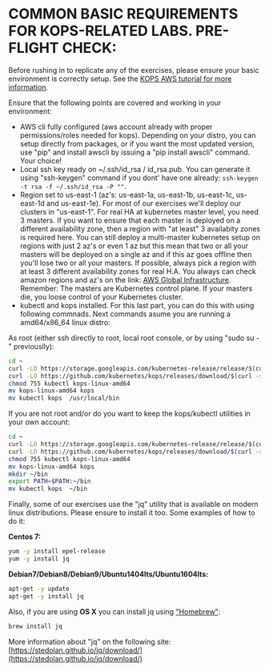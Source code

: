 # COMMON BASIC REQUIREMENTS FOR KOPS-RELATED LABS. PRE-FLIGHT CHECK:

Before rushing in to replicate any of the exercises, please ensure your basic environment is correctly setup. See the [KOPS AWS tutorial for more information](../aws.md). 

Ensure that the following points are covered and working in your environment:

- AWS cli fully configured (aws account already with proper permissions/roles needed for kops). Depending on your distro, you can setup directly from packages, or if you want the most updated version, use "pip" and install awscli by issuing a "pip install awscli" command. Your choice!
- Local ssh key ready on ~/.ssh/id_rsa / id_rsa.pub. You can generate it using "ssh-keygen" command if you dont' have one already: `ssh-keygen -t rsa -f ~/.ssh/id_rsa -P ""`.
- Region set to us-east-1 (az's: us-east-1a, us-east-1b, us-east-1c, us-east-1d and us-east-1e). For most of our exercises we'll deploy our clusters in "us-east-1". For real HA at kubernetes master level, you need 3 masters. If you want to ensure that each master is deployed on a different availability zone, then a region with "at least" 3 availabity zones is required here. You can still deploy a multi-master kubernetes setup on regions with just 2 az's or even 1 az but this mean that two or all your masters will be deployed on a single az and if this az goes offline then you'll lose two or all your masters. If possible, always pick a region with at least 3 different availability zones for real H.A. You always can check amazon regions and az's on the link: [AWS Global Infrastructure](https://aws.amazon.com/about-aws/global-infrastructure/). Remember: The masters are Kubernetes control plane. If your masters die, you loose control of your Kubernetes cluster.
- kubectl and kops installed. For this last part, you can do this with using following commnads. Next commands asume you are running a amd64/x86_64 linux distro:

As root (either ssh directly to root, local root console, or by using "sudo su -" previouslly):

```bash
cd ~
curl -LO https://storage.googleapis.com/kubernetes-release/release/$(curl -s https://storage.googleapis.com/kubernetes-release/release/stable.txt)/bin/linux/amd64/kubectl
curl -LO https://github.com/kubernetes/kops/releases/download/$(curl -s https://api.github.com/repos/kubernetes/kops/releases/latest | grep tag_name | cut -d '"' -f 4)/kops-linux-amd64
chmod 755 kubectl kops-linux-amd64
mv kops-linux-amd64 kops
mv kubectl kops  /usr/local/bin
```

If you are not root and/or do you want to keep the kops/kubectl utilities in your own account:

```bash
cd ~
curl -LO https://storage.googleapis.com/kubernetes-release/release/$(curl -s https://storage.googleapis.com/kubernetes-release/release/stable.txt)/bin/linux/amd64/kubectl
curl -LO https://github.com/kubernetes/kops/releases/download/$(curl -s https://api.github.com/repos/kubernetes/kops/releases/latest | grep tag_name | cut -d '"' -f 4)/kops-linux-amd64
chmod 755 kubectl kops-linux-amd64
mv kops-linux-amd64 kops
mkdir ~/bin
export PATH=$PATH:~/bin
mv kubectl kops  ~/bin
```

Finally, some of our exercises use the "jq" utility that is available on modern linux distributions. Please ensure to install it too. Some examples of how to do it:

**Centos 7:**

```bash
yum -y install epel-release
yum -y install jq
```

**Debian7/Debian8/Debian9/Ubuntu1404lts/Ubuntu1604lts:**

```bash
apt-get -y update
apt-get -y install jq
```

Also, if you are using **OS X** you can install jq using ["Homebrew"](https://brew.sh):

```bash
brew install jq
```

More information about "jq" on the following site: [https://stedolan.github.io/jq/download/](https://stedolan.github.io/jq/download/)

